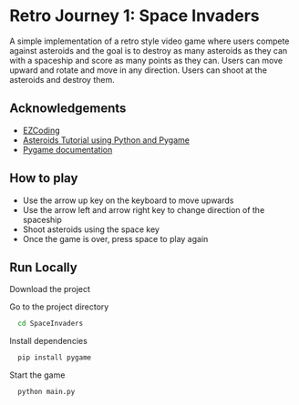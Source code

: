 
# Retro Journey 1: Space Invaders

A simple implementation of a retro style video game where users compete against asteroids and the goal is to destroy as many asteroids as they can with a spaceship and score as many points as they can. Users can move upward and rotate and move in any direction. Users can shoot at the asteroids and destroy them. 



## Acknowledgements

 - [EZCoding](https://www.youtube.com/channel/UCNbRdN_ouMquggp4W929nHg)
 - [Asteroids Tutorial using Python and Pygame](https://github.com/matiassingers/awesome-readme)
 - [Pygame documentation](https://www.pygame.org/docs/)
 


## How to play

- Use the arrow up key on the keyboard to move upwards
- Use the arrow left and arrow right key to change direction of the spaceship
- Shoot asteroids using the space key
- Once the game is over, press space to play again
## Run Locally

Download the project


Go to the project directory

```bash
  cd SpaceInvaders
```

Install dependencies

```bash
  pip install pygame
```

Start the game

```bash
  python main.py
```


